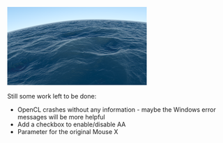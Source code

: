 <!-- +++ DO NOT REMOVE THIS COMMENT +++ DO NOT ADD OR EDIT ANY TEXT BEFORE THIS LINE +++ IT WOULD BE A REALLY BAD IDEA +++ -->

![thumbnail](Seascape_320x180.png "Seascape Thumb")

Still some work left to be done:
- OpenCL crashes without any information - maybe the Windows error messages will be more helpful
- Add a checkbox to enable/disable AA
- Parameter for the original Mouse X

<!-- +++ DO NOT REMOVE THIS COMMENT +++ DO NOT EDIT ANY TEXT THAT COMES AFTER THIS LINE +++ TRUST ME: JUST DON'T DO IT +++ -->
